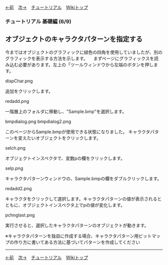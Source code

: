 

[←前](./tr-basic05.html)&emsp;[次→](./tr-basic07.html)&emsp;[チュートリアル](./tutorial.html)&emsp;[Wikiトップ](./)

### チュートリアル 基礎編 (6/9)
## オブジェクトのキャラクタパターンを指定する

今まではオブジェクトのグラフィックに緑色の四角を使用していましたが、別のグラフィックを表示する方法を示します。 　まずページにグラフィックスを読み込む必要があります。左上の「ツールウィンドウから左端のボタンを押します。

dispChar.png

追加をクリックします。

redadd.png

一階層上のフォルダに移動し、"Sample.bmp"を選択します。

bmpdialog.png bmpdialog2.png

このページからSample.bmpが使用できる状態になりました。 キャラクタパターンを変えたいオブジェクトをクリックします。

selch.png

オブジェクトインスペクタで、変数pの欄をクリックします。

selp.png

キャラクタパターンウィンドウの、Sample.bmpの欄をダブルクリックします。

redadd2.png

キャラクタをクリックして選択します。キャラクタパターンの値が表示されるとともに、オブジェクトインスペクタ上でpの値が変化します。

pchnglast.png

実行させると、選択したキャラクタパターンのオブジェクトが動きます。

※キャラクタパターンを独自に作成する場合、キャラクタパターン用ビットマップの作り方に書いてある方法に基づいてパターンを作成してください

***

[←前](./tr-basic05.html)&emsp;[次→](./tr-basic07.html)&emsp;[チュートリアル](./tutorial.html)&emsp;[Wikiトップ](./)
